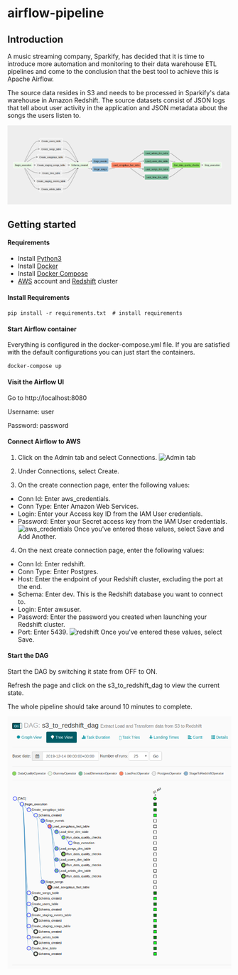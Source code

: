 # airflow-pipeline

## Introduction

A music streaming company, Sparkify, has decided that it is time to introduce more automation and monitoring to their data warehouse ETL pipelines and come to the conclusion that the best tool to achieve this is Apache Airflow.

The source data resides in S3 and needs to be processed in Sparkify's data warehouse in Amazon Redshift. The source datasets consist of JSON logs that tell about user activity in the application and JSON metadata about the songs the users listen to.

![Airflow DAG](images/dag.png)

## Getting started

#### Requirements

* Install [Python3](https://www.python.org/downloads/)
* Install [Docker](https://www.docker.com/)
* Install [Docker Compose](https://docs.docker.com/compose/install/)
* [AWS](https://aws.amazon.com/) account and [Redshift](https://aws.amazon.com/redshift/) cluster 


#### Install Requirements
```
pip install -r requirements.txt  # install requirements
```

#### Start Airflow container
Everything is configured in the docker-compose.yml file.
If you are satisfied with the default configurations you can just start the containers.
```
docker-compose up
```

#### Visit the Airflow UI
Go to http://localhost:8080

Username: user 

Password: password

#### Connect Airflow to AWS

1. Click on the Admin tab and select Connections.
![Admin tab](https://video.udacity-data.com/topher/2019/February/5c5aaca1_admin-connections/admin-connections.png)

2. Under Connections, select Create.

3. On the create connection page, enter the following values:
- Conn Id: Enter aws_credentials.
- Conn Type: Enter Amazon Web Services.
- Login: Enter your Access key ID from the IAM User credentials.
- Password: Enter your Secret access key from the IAM User credentials.
![aws_credentials](https://video.udacity-data.com/topher/2019/February/5c5aaefe_connection-aws-credentials/connection-aws-credentials.png)
Once you've entered these values, select Save and Add Another.

4. On the next create connection page, enter the following values:
- Conn Id: Enter redshift.
- Conn Type: Enter Postgres.
- Host: Enter the endpoint of your Redshift cluster, excluding the port at the end.
- Schema: Enter dev. This is the Redshift database you want to connect to.
- Login: Enter awsuser.
- Password: Enter the password you created when launching your Redshift cluster.
- Port: Enter 5439.
![redshift](https://video.udacity-data.com/topher/2019/February/5c5aaf07_connection-redshift/connection-redshift.png)
Once you've entered these values, select Save.

#### Start the DAG
Start the DAG by switching it state from OFF to ON.

Refresh the page and click on the s3_to_redshift_dag to view the current state.

The whole pipeline should take around 10 minutes to complete.

![dag_state](images/dag_state.png)

